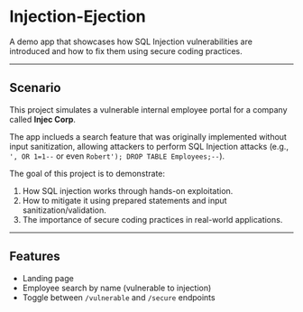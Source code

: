 # Injection-Ejection
A demo app that showcases how SQL Injection vulnerabilities are introduced and how to fix them using secure coding practices.

---

## Scenario

This project simulates a vulnerable internal employee portal for a company called **Injec Corp**.

The app inclueds a search feature that was originally implemented without input sanitization, allowing attackers to perform SQL Injection attacks (e.g., `', OR 1=1--` or even `Robert'); DROP TABLE Employees;--`).

The goal of this project is to demonstrate:
1. How SQL injection works through hands-on exploitation.
2. How to mitigate it using prepared statements and input sanitization/validation.
3. The importance of secure coding practices in real-world applications.

---

## Features
- Landing page
- Employee search by name (vulnerable to injection)
- Toggle between `/vulnerable` and `/secure` endpoints
